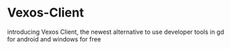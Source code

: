 # Vexos-Client
introducing Vexos Client, the newest alternative to use developer tools in gd for android and windows for free
